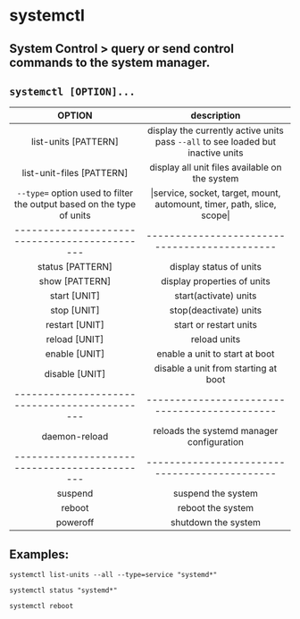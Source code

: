 # systemctl

**System Control** > query or send control commands to the system manager.
---

` systemctl [OPTION]... `
---

| **OPTION** | description |
|:---:|:---:|
| list-units [PATTERN] | display the currently active units <br> pass `--all` to see loaded but inactive units |
| list-unit-files [PATTERN] | display all unit files available on the system |
| `--type=` option used to filter the output based on the type of units | \|service, socket, target, mount, automount, timer, path, slice, scope\| |
| --------------------------------------------- | --------------------------------------------- |
| status [PATTERN] | display status of units |
| show [PATTERN] | display properties of units |
| start [UNIT] | start(activate) units |
| stop [UNIT] | stop(deactivate) units |
| restart [UNIT] | start or restart units |
| reload [UNIT] | reload units |
| enable [UNIT] | enable a unit to start at boot |
| disable [UNIT] | disable a unit from starting at boot |
| --------------------------------------------- | --------------------------------------------- |
| daemon-reload | reloads the systemd manager configuration |
| --------------------------------------------- | --------------------------------------------- |
| suspend | suspend the system |
| reboot | reboot the system |
| poweroff | shutdown the system |

## Examples:
` systemctl list-units --all --type=service "systemd*" `

` systemctl status "systemd*" `

` systemctl reboot `